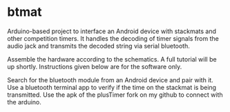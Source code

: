 # btmat
Arduino-based project to interface an Android device with stackmats and other competition timers. It handles the decoding of timer signals from the audio jack and transmits the decoded string via serial bluetooth.

Assemble the hardware according to the schematics. A full tutorial will be up shortly. Instructions given below are for the software only.

Search for the bluetooth module from an Android device and pair with it. Use a bluetooth terminal app to verify if the time on the stackmat is being transmitted. Use the apk of the plusTimer fork on my github to connect with the arduino.

